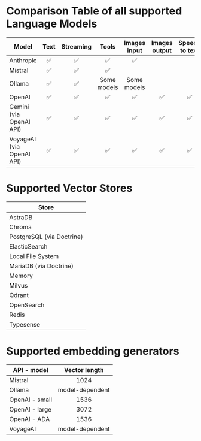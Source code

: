 # Comparison Table of all supported Language Models

| Model                     | Text | Streaming |    Tools    | Images input | Images output | Speech to text |
|---------------------------|:----:|:---------:|:-----------:|:------------:|:-------------:|:--------------:|
| Anthropic                 |  ✅   |     ✅     |      ✅      |      ✅       |               |                |
| Mistral                   |  ✅   |     ✅     |      ✅      |              |               |                |
| Ollama                    |  ✅   |     ✅     | Some models | Some models  |               |                |
| OpenAI                    |  ✅   |     ✅     |      ✅      |      ✅       |       ✅       |       ✅        |
| Gemini (via OpenAI API)   |  ✅   |     ✅     |      ✅      |      ✅       |       ✅       |       ✅        |
| VoyageAI (via OpenAI API) |  ✅   |     ✅     |      ✅      |      ✅       |       ✅       |       ✅        |

# Supported Vector Stores

| Store                     |
|---------------------------|
| AstraDB                   |
| Chroma                    |
| PostgreSQL (via Doctrine) |
| ElasticSearch             |
| Local File System         |
| MariaDB (via Doctrine)    |
| Memory                    |
| Milvus                    |
| Qdrant                    |
| OpenSearch                |
| Redis                     |
| Typesense                 |

# Supported embedding generators

| API - model    |  Vector length  |
|----------------|:---------------:|
| Mistral        |      1024       |
| Ollama         | model-dependent |
| OpenAI - small |      1536       |
| OpenAI - large |      3072       |
| OpenAI - ADA   |      1536       |
| VoyageAI       | model-dependent |
